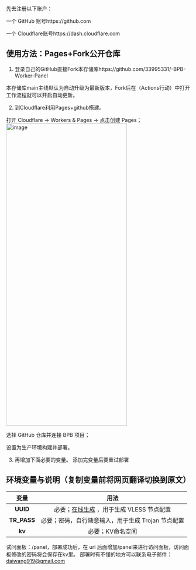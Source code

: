 先去注册以下账户：

一个 GitHub 账号https://github.com

一个 Cloudflare账号https://dash.cloudflare.com

## 使用方法：Pages+Fork公开仓库
1. 登录自己的GitHub直接Fork本存储库https://github.com/33995331/-BPB-Worker-Panel

本存储库main主线默认为自动升级为最新版本，Fork后在（Actions行动）中打开工作流程就可以开启自动更新。

2. 到Cloudflare利用Pages+github搭建。

打开 Cloudflare → Workers & Pages → 点击创建 Pages；<img width="330" height="825" alt="image" src="https://github.com/user-attachments/assets/8ccb85e2-5c15-4f32-92b2-7707541245fc" />


选择 GitHub 仓库并连接 BPB 项目；

设置为生产环境构建并部署。

3. 再增加下面必要的变量。
 添加完变量后要重试部署
## 环境变量与说明（复制变量前将网页翻译切换到原文）
| 变量  | 用法 |
| :-------------: | :-------------: |
| **UUID**  | 必要；[在线生成](https://1024tools.com/uuid) ，用于生成 VLESS 节点配置 |
| **TR_PASS**  | 必要；密码，自行随意输入，用于生成 Trojan 节点配置  |
| **kv**  | 必要；KV命名空间  |

试问面板：/panel，部署成功后，在 url 后面增加/panel来进行访问面板，访问面板修改的密码将会保存在kv里。
部署时有不懂的地方可以联系电子邮件：daiwang919@gmail.com
